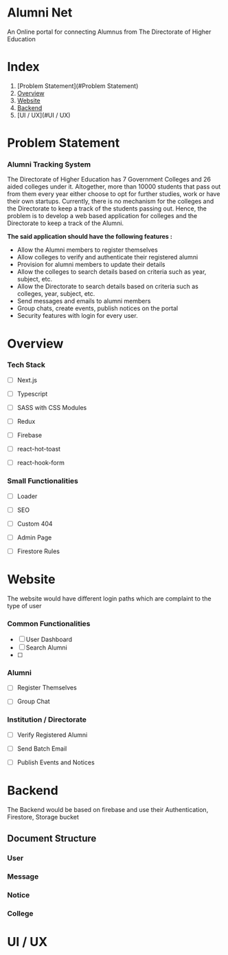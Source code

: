 # Alumni Net

An Online portal for connecting Alumnus from The Directorate of Higher Education



# Index	

1.  [Problem Statement](#Problem Statement)
2.  [Overview](#Overview)
3.  [Website](#Website)
4.  [Backend](#Backend)
5. [UI / UX](#UI / UX)



# Problem Statement

### Alumni Tracking System

The Directorate of Higher Education has 7 Government Colleges and 26 aided colleges under it.
Altogether, more than 10000 students that pass out from them every year either choose to opt for
further studies, work or have their own startups. Currently, there is no mechanism for the colleges
and the Directorate to keep a track of the students passing out. Hence, the problem is to develop
a web based application for colleges and the Directorate to keep a track of the Alumni. 

**The said application should have the following features :**

- Allow the Alumni members to register themselves
- Allow colleges to verify and authenticate their registered alumni
- Provision for alumni members to update their details
- Allow the colleges to search details based on criteria such as year, subject, etc.
- Allow the Directorate to search details based on criteria such as colleges, year, subject, etc.
- Send messages and emails to alumni members
- Group chats, create events, publish notices on the portal
- Security features with login for every user.



# Overview

### Tech Stack

- [ ] Next.js

- [ ] Typescript

- [ ] SASS with CSS Modules

- [ ] Redux

- [ ] Firebase

- [ ] react-hot-toast

- [ ] react-hook-form

  

### Small Functionalities

- [ ] Loader
- [ ] SEO
- [ ] Custom 404
- [ ] Admin Page
- [ ] Firestore Rules



# Website

The website would have different login paths which are complaint to the type of user



### Common Functionalities

- [ ] User Dashboard
- [ ] Search Alumni
- [ ] 

### Alumni

- [ ] Register Themselves

- [ ] Group Chat

  

### Institution / Directorate

- [ ] Verify Registered Alumni

- [ ] Send Batch Email

- [ ] Publish Events and Notices

  



# Backend

The Backend would be based on firebase and use their Authentication, Firestore, Storage bucket



## Document Structure

### User



### Message



### Notice



### College







# UI / UX



